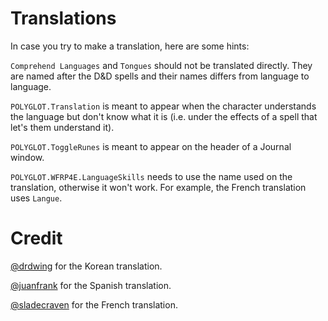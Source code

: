 # Translations
In case you try to make a translation, here are some hints:

`Comprehend Languages` and `Tongues` should not be translated directly. They are named after the D&D spells and their names differs from language to language.

`POLYGLOT.Translation` is meant to appear when the character understands the language but don't know what it is (i.e. under the effects of a spell that let's them understand it).

`POLYGLOT.ToggleRunes` is meant to appear on the header of a Journal window.

`POLYGLOT.WFRP4E.LanguageSkills` needs to use the name used on the translation, otherwise it won't work. For example, the French translation uses `Langue`.

# Credit
[@drdwing](https://github.com/drdwing) for the Korean translation.

[@juanfrank](https://github.com/juanfrank) for the Spanish translation.

[@sladecraven](https://github.com/sladecraven) for the French translation.